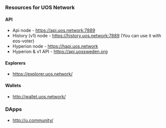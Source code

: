 ### Resources for UOS Network

#### API
* Api node - https://api.uos.network:7889
* History (v1) node - https://history.uos.network:7889 (You can use it with eos-voter)
* Hyperion node - https://hapi.uos.network
* Hyperion & v1 API - https://api.uossweden.org

#### Explorers
* https://explorer.uos.network/

#### Wallets
* http://wallet.uos.network/

### DApps
* http://u.community/
